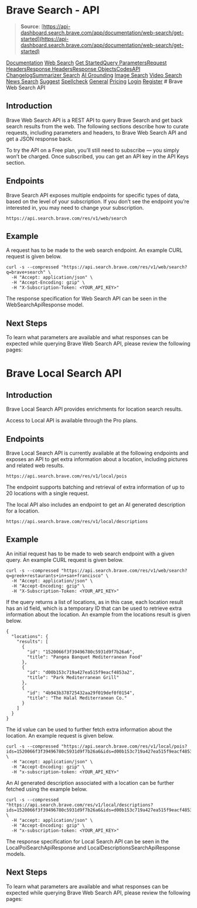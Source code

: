 # Brave Search - API

> **Source**: [https://api-dashboard.search.brave.com/app/documentation/web-search/get-started](https://api-dashboard.search.brave.com/app/documentation/web-search/get-started)


[](https://api-dashboard.search.brave.com/app/dashboard)  [](https://api-dashboard.search.brave.com/app/dashboard)  [Documentation](https://api-dashboard.search.brave.com/app/documentation) [Web Search](https://api-dashboard.search.brave.com/app/documentation/web-search) [Get Started](https://api-dashboard.search.brave.com/app/documentation/web-search/get-started)[Query Parameters](https://api-dashboard.search.brave.com/app/documentation/web-search/query)[Request Headers](https://api-dashboard.search.brave.com/app/documentation/web-search/request-headers)[Response Headers](https://api-dashboard.search.brave.com/app/documentation/web-search/response-headers)[Response Objects](https://api-dashboard.search.brave.com/app/documentation/web-search/responses)[Codes](https://api-dashboard.search.brave.com/app/documentation/web-search/codes)[API Changelog](https://api-dashboard.search.brave.com/app/documentation/web-search/api-changelog)[Summarizer Search](https://api-dashboard.search.brave.com/app/documentation/summarizer-search) [AI Grounding](https://api-dashboard.search.brave.com/app/documentation/ai-grounding) [Image Search](https://api-dashboard.search.brave.com/app/documentation/image-search) [Video Search](https://api-dashboard.search.brave.com/app/documentation/video-search) [News Search](https://api-dashboard.search.brave.com/app/documentation/news-search) [Suggest](https://api-dashboard.search.brave.com/app/documentation/suggest) [Spellcheck](https://api-dashboard.search.brave.com/app/documentation/spellcheck) [General](https://api-dashboard.search.brave.com/app/documentation/general) [Pricing](https://api-dashboard.search.brave.com/app/plans)    [Login](https://api-dashboard.search.brave.com/login) [Register](https://api-dashboard.search.brave.com/register) # Brave Web Search API

  ## Introduction

Brave Web Search API is a REST API to query Brave Search
and get back search results from the web. The following
sections describe how to curate requests, including parameters
and headers, to Brave Web Search API and get a JSON response back.

To try the API on a Free plan, you’ll still need to subscribe — you
simply won’t be charged. Once subscribed, you can get an API key
in the API Keys section.

## Endpoints

Brave Search API exposes multiple endpoints for specific types
of data, based on the level of your subscription. If you don’t
see the endpoint you’re interested in, you may need to change
your subscription.

```
https://api.search.brave.com/res/v1/web/search
```

## Example

A request has to be made to the web search endpoint.
An example CURL request is given below.

```
curl -s --compressed "https://api.search.brave.com/res/v1/web/search?q=brave+search" \
  -H "Accept: application/json" \
  -H "Accept-Encoding: gzip" \
  -H "X-Subscription-Token: <YOUR_API_KEY>"
```

The response specification for Web Search API can be seen in the
WebSearchApiResponse
model.

## Next Steps

To learn what parameters are available and what responses can be
expected while querying Brave Web Search API, please review the
following pages:

# Brave Local Search API

  ## Introduction

Brave Local Search API provides enrichments for location search results.

Access to Local API is available through the Pro plans.

## Endpoints

Brave Local Search API is currently available at the following
endpoints and exposes an API to get extra information about a
location, including pictures and related web results.

```
https://api.search.brave.com/res/v1/local/pois
```

The endpoint supports batching and retrieval of extra information
of up to 20 locations with a single request.

The local API also includes an endpoint to get an AI generated
description for a location.

```
https://api.search.brave.com/res/v1/local/descriptions
```

## Example

An initial request has to be made to web search endpoint with
a given query. An example CURL request is given below.

```
curl -s --compressed "https://api.search.brave.com/res/v1/web/search?q=greek+restaurants+in+san+francisco" \
  -H "Accept: application/json" \
  -H "Accept-Encoding: gzip" \
  -H "X-Subscription-Token: <YOUR_API_KEY>"
```

If the query returns a list of locations, as in this case, each location
result has an id field,
which is a temporary ID that can be used to retrieve extra information about the
location. An example from the locations result is given below.

```
{
  "locations": {
    "results": [
      {
        "id": "1520066f3f39496780c5931d9f7b26a6",
        "title": "Pangea Banquet Mediterranean Food"
      },
      {
        "id": "d00b153c719a427ea515f9eacf4853a2",
        "title": "Park Mediterranean Grill"
      },
      {
        "id": "4b943b378725432aa29f019def0f0154",
        "title": "The Halal Mediterranean Co."
      }
    ]
  }
}
```

The id value can be used to further fetch extra information
about the location. An example request is given below.

```
curl -s --compressed "https://api.search.brave.com/res/v1/local/pois?ids=1520066f3f39496780c5931d9f7b26a6&ids=d00b153c719a427ea515f9eacf4853a2" \
  -H "accept: application/json" \
  -H "Accept-Encoding: gzip" \
  -H "x-subscription-token: <YOUR_API_KEY>"
```

An AI generated description associated with a location
can be further fetched using the example below.

```
curl -s --compressed "https://api.search.brave.com/res/v1/local/descriptions?ids=1520066f3f39496780c5931d9f7b26a6&ids=d00b153c719a427ea515f9eacf4853a2" \
  -H "accept: application/json" \
  -H "Accept-Encoding: gzip" \
  -H "x-subscription-token: <YOUR_API_KEY>"
```

The response specification for Local Search API can be seen in
the LocalPoiSearchApiResponse
and LocalDescriptionsSearchApiResponse
models.

## Next Steps

To learn what parameters are available and what responses can
be expected while querying Brave Web Search API, please review
the following pages:

 
